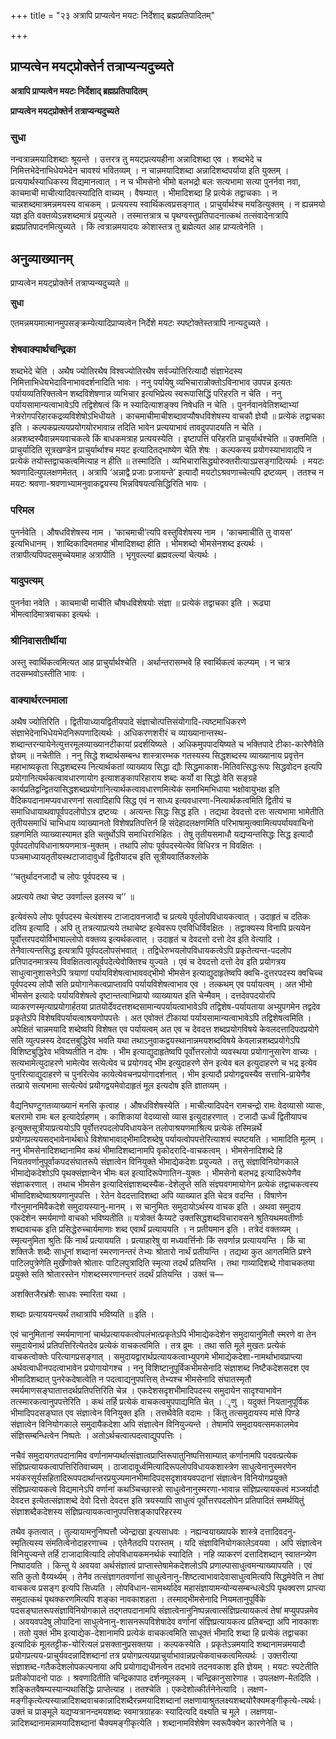 +++
title = "२३ अत्रापि प्राप्यत्वेन मयटः निर्देशाद् ब्रह्मप्रतिपादितम्"

+++


## प्राप्यत्वेन मयट्प्रोक्तेर्न तत्राप्यन्यदुच्यते

**अत्रापि प्राप्यत्वेन मयटः निर्देशाद् ब्रह्मप्रतिपादितम्**

**प्राप्यत्वेन मयट्प्रोक्तेर्न तत्राप्यन्यदुच्यते**

### **सुधा**

नन्वत्रान्नमयादिशब्दाः श्रूयन्ते । उत्तरत्र तु मयट्प्रत्ययहीना अन्नादिशब्दा एव । शब्दभेदे च निमित्तभेदेनाभिधेयभेदेन चावश्यं भवितव्यम् । न चान्नमयादिशब्दा अन्नादिशब्दपर्याया इति युक्तम् । प्रत्ययार्थस्याधिकस्य विद्यमानत्वात् । न च भीमसेनो भीमो बलभद्रो बलः सत्यभामा सत्या पुनर्नवा नवा, काचमाची माचीत्यादिवत्स्यादिति वाच्यम् । वैषम्यात् । भीमादिशब्दा हि प्रत्येकं तद्वाचकाः । न चान्नशब्दमात्रमन्नमयस्य वाचकम् । प्रत्ययस्य स्वार्थिकत्वप्रसङ्गात् । प्राचुर्यार्थश्च मयडित्युक्तम् । न ह्यन्नमयो यज्ञ इति वक्तव्येऽन्नशब्दमात्रं प्रयुज्यते । तस्मात्तत्रात्र च पृथग्वस्तुप्रतिपादनात्कथं तत्संवादेनात्रापि ब्रह्मप्रतिपादनमित्युच्यते । किं त्वत्रान्नमयादयः कोशास्तत्र तु ब्रह्मेत्यत आह प्राप्यत्वेनेति ।

## **अनुव्याख्यानम्**

प्राप्यत्वेन मयट्प्रोक्तेर्न तत्राप्यन्यदुच्यते ॥

**सुधा**

एतमन्नमयमात्मानमुपसङ्क्रम्येत्यादिप्राप्यत्वेन निर्देशे मयटः स्पष्टोक्तेस्तत्रापि नान्यदुच्यते ।

### **शेषवाक्यार्थचन्द्रिका**

शब्दभेदे चेति । अथैष ज्योतिरथैष विश्वज्योतिरथैष सर्वज्योतिरित्यादौ संज्ञाभेदस्य निमित्ताभिधेयभेदाविनाभावदर्शनादिति भावः । ननु पर्यायेषु व्यभिचारान्नोक्तोऽविनाभाव उपपन्न इत्यतः पर्यायव्यतिरिक्तत्वेन शब्दविशेषणान्न व्यभिचार इत्यभिप्रेत्य स्वरूपासिद्धिं परिहरति न चेति । ननु पर्यायसामान्यत्वाभावेऽपि तद्विशेषत्वं किं न स्यादित्याशङ्क्य निषेधति न चेति । पुनर्नवानवेतिशब्दाभ्यां नेत्ररोगपरिहारकद्रव्यविशेषोऽभिधीयते । काचमाचीमाचीशब्दावप्यौषधविशेषस्य वाचकौ ज्ञेयौ ॥ प्रत्येकं तद्वाचका इति । कल्पकप्रत्ययप्रयोगयोरभावान्न तदिति भावेन प्रत्ययाभावं तावदुपपादयति न चेति । अन्नशब्दस्यैवान्नमयवाचकत्वे किं बाधकमत्राह प्रत्ययस्येति । इष्टापत्तिं परिहरति प्राचुर्यार्थश्चेति ॥ उक्तमिति । प्राचुर्यादिति सूत्रखण्डेन प्राचुर्यार्थाश्च मयट इत्यादितद्भाष्येण चेति शेषः । कल्पकस्य प्रयोगस्याभावादपि न प्रत्येकं तयोस्तद्वाचकत्वमित्याह न हीति ॥ तस्मादिति । व्यभिचारासिद्ध्योरुक्तरीत्याऽप्रसङ्गादित्यर्थः । मयटः श्रवणादित्युपलक्षणमेतत् । अत्रापि ‘अन्नाद्वै प्रजाः प्रजायन्ते’ इत्यादौ मयटोऽश्रवणाच्चेत्यपि द्रष्टव्यम् । ततश्च न मयटः श्रवणा-श्रवणाभ्यामनुवाकद्वयस्य भिन्नविषयत्वसिद्धिरिति भावः ।

### **परिमल**

पुनर्नवेति । औषधविशेषस्य नाम । ‘काचमाची’त्यपि वस्तुविशेषस्य नाम । ‘काचमाचीति तु वायस’ इत्यभिधानम् । शाब्दिकादिमतमाह भीमादिशब्दा हीति । भीमशब्दो भीमसेनशब्द इत्यर्थः । तत्रापीत्यपिपदसमुच्चेयमाह अत्रापीति । भृगुवल्ल्यां ब्रह्मवल्ल्यां चेत्यर्थः ।

### **यादुपत्यम्**

पुनर्नवा नवेति । काचमाची माचीति चौषधविशेषयोः संज्ञा ॥ प्रत्येकं तद्वाचका इति । रूढ्या भीमत्वादिमात्रवाचका इत्यर्थः ।

### **श्रीनिवासतीर्थीया**

अस्तु स्वार्थिकत्वमित्यत आह प्राचुर्यार्थश्चेति । अर्थान्तरासम्भवे हि स्वार्थिकत्वं कल्प्यम् । न चात्र तदसम्भवोऽस्तीति भावः ।

### **वाक्यार्थरत्नमाला**

अथैष ज्योतिरिति । द्वितीयाध्यायद्वितीयपादे संज्ञाचोत्पत्तिसंयोगादि-त्यष्टमाधिकरणे संज्ञाभेदेनाभिधेयभेदनिरूपणादित्यर्थः । अधिकरणशरीरं च व्याख्यानान्तस्थ-शब्दान्तरन्यायेनेत्युत्तरमूलव्याख्यानटीकायां प्रदर्शयिष्यते । अधिकमुपपादयिष्यते च भक्तिपादे टीका-कारेणैवेति ज्ञेयम् ॥ नचेतीति । ननु सिद्धे शब्दार्थसम्बन्ध शास्त्रारम्भक गतस्यस्य सिद्धशब्दस्य व्याख्यानाय प्रवृत्तेन महाभाष्यकृता सिद्धशब्दस्य नित्यार्थकतां व्याख्याय सिद्धा द्यौः सिद्धमाकाश-मितिवत्सिद्धःरूपः सिद्धवोदन इत्यपि प्रयोगानित्यर्थकत्वावधारणायोग इत्याशङ्कापरिहाराय शब्दः कर्यो वा सिद्धो वेति सङ्ग्रहे कार्यप्रतिद्वन्द्वितयासिद्धशब्दप्रयोगानित्यार्थकत्वावधारणमित्येकं समाभिमभिधाया भक्षोवायुभक्ष इति वैदिकपदानामप्यवधारणनां सत्वादिहापि सिद्ध एवं न साध्य इत्यवधारणा-नित्यार्थकत्वमिति द्वितीयं च समाधिधायाथवापूर्वपदलोपोऽत्र द्रष्टव्यः । अत्यन्तः सिद्धः सिद्ध इति । तद्यथा देवदत्तो दत्तः सत्यभामा भामेतीति तृतीयसमाधिं चाभिधाय व्याख्यानतो विशेषप्रतिपत्तिर्न हि संदेहादलक्षणमिति परिभाषामुत्क्वामित्यपर्यायवाचिनो ग्रहणमिति व्याख्यास्यामत इति चतुर्थोऽपि समाधिराभिहितः । तेषु तृतीयसमाधौ यद्यप्यन्तसिद्धः सिद्ध इत्यादौ पूर्वपदतोपविधानाश्रयणमात्र-मुक्तम् । तथापि लोपः पूर्वपदस्येत्येव विधिरत्र न विवक्षितः । पञ्चमाध्यायतृतीयस्थटाजादावुर्ध्वं द्वितीयादच इति सूत्रीयवार्तिकश्लोके

‘‘चतुर्थादनजादौ च लोपः पूर्वपदस्य च ।

अप्रत्यये तथा चेष्ट उवर्णाल्ल इलस्य च’’ ॥

इत्येवंरूपे लोपः पूर्वपदस्य चेत्यंशस्य टाजादावनजादौ च प्रत्यये पूर्वलोपविधायकत्वात् । उदाहृतं च दतिकः दतिय इत्यादि । अपि तु तत्रत्याप्रत्यये तथाचेष्ट इत्येवरूप एवविधिर्विवक्षितः । तद्वाक्यस्य विनापि प्रत्ययेन पूर्वोत्तरपदयोर्विभाषाल्लोपो वक्तव्य इत्यर्थकत्वात् । उदाहृतं च देवदत्तो दत्तो देव इति वेत्यादि । तेनैवात्यन्तसिद्ध इत्यत्रापि पूर्वपदलोपसंभवात् । तद्विधेरुभयलोपविधायकत्वेऽपि प्रकृतेत्यन्त-पदलोप प्रतिपादनमात्रस्य विवक्षितत्वात्पूर्वपदेत्येवोक्तिश्च युज्यते । एवं च देवदत्तो दत्तो देव इति प्रयोगत्रय साधुत्वानुशासनेऽपि त्रयाणां पर्यायविशेषत्वाभाववद्भीमो भीमसेन इत्याद्युदाहृतेष्वपि क्वचि-दुत्तरपदस्य क्वचिच्च पूर्वपदस्य लोपौ सति प्रयोगानेकत्वप्राप्तावपि पर्यायविशेषत्वाभाव एव । तत्कथम् एव पर्यायत्वम् । अत भीमो भीमसेन इत्यादेः पर्यायविशेषत्वे दृष्टान्तत्वाभिप्रायो व्याख्यायत इति चेन्मैवम् । दत्तदेवपदयोरपि व्याकरणस्मृत्याप्रयोगार्हतया प्रातयोर्देवदत्तशब्दसामान्यपर्यायत्वाभावेऽपि तद्विशेष-पर्यायताया अभ्युपगमेन तद्वदेव प्रकृतेऽपि विशेषविपर्यायत्वाश्रयणोपपत्तेः । अत एवोक्तं टीकायां पर्यायसामान्यत्वाभावेऽपि तद्विशेषत्वमिति । अपेक्षितं चान्नमयादि शब्देष्वपि विशेषत एव पर्यायत्वम् अत एव च देवदत्त शब्दप्रयोगविषये केवलदत्तादिपदप्रयोगे सति व्युत्पन्नस्य देवदत्तबुद्धिरेव भवति यथा तथाऽनुवाकद्वयस्थानान्नमयशब्दविषये केवलान्नशब्दप्रयोगेऽपि विशिष्टबुद्धिरेव भविष्यतीति न दोषः । भीम इत्याद्युदाहृतेष्वपि पूर्वोत्तरलोपो व्यवस्थया प्रयोगानुसारेण वाच्यः । सत्यभामेत्युदाहरणे भामेत्येव सत्येत्येव च प्रयोगवद् भीम इत्युदाहरणे सेन इत्येव बल इत्युदाहरणे च भद्र इत्येव पुनरित्याद्युदाहरणे च पुनरित्येव कायेत्येवचनप्रयोगादर्शनात् । भीम इत्यादौ प्रयोगद्वयस्यैव सत्ताभि-प्रायेणैव तत्प्राये सत्यभामा सत्येत्येवं प्रयोगद्वयमेवोदाहृतं मूल इत्यदोष इति ज्ञातव्यम् ।

वैद्यनिघण्टुगतव्याख्यानं मनसि कृत्वाह । औषधविशेषस्येति । माचीत्यादिपदेन रामचन्द्रो रामः वेदव्यासो व्यासः, बलरामो रामः बल इत्यादेर्ग्रहणम् । काशिकायां वेदव्यासो व्यास इत्युदाहरणात् । टजादौ ऊर्ध्वं द्वितीयापच इत्युक्तसूत्रीयाप्रत्ययोऽपि पूर्वोत्तरपदलोपविधायकेन तलोपाश्रयणमाश्रित्य प्रत्येकं तस्मिन्नर्थे प्रयोगप्रत्ययसद्भावेनार्थबाधे विशेषाभावाद्भीमादिशब्देषु पर्यायत्वोपपत्तेरित्याशयं स्पष्टयति । भामादिति मूलम् । ननु भीमसेनादिशब्दानामिव कथं भीमादिशब्दानामपि वृकोदरादि-वाचकत्वम् । भीमसेनादिशब्दे हि नियतवर्णानुपूर्वाकपदसंघातरूपे संज्ञात्वेन विनियुक्ते भीमाद्येकदेशः प्रयुज्यते । तत्तु संज्ञाविनियोगकाले भीमाद्येकदेशोऽपि पृथक्संज्ञान्वेन भीमः बल इत्यादिरूपेणातिन-युक्तः । भीमसेनो बलभद्र इत्यादिरूपेणैव संज्ञाकरणात् । तथाच भीमसेन इत्यादिसंज्ञाशब्दस्यैक-देशेलुप्ते सति संज्ञ्यवगमायोगेन प्रत्येकं तद्वाचकत्वस्य भीमादिशब्देष्वाश्रयणानुपपत्ति । रेतेन वेददत्तादिशब्दा अपि व्याख्यात इति चेदत्र वदन्ति । विषाणेन गौरनुमानमिवैकदेशे समुदायस्यानु-मानम् । स चानुमितः समुदायोऽर्थस्य वाचक इति । अथवा समुदाय एकदेशेन स्मर्यमाणो वाचको भविष्यतीति ॥ यत्रोक्तं कैय्यटे उक्तसिद्धशब्दविचारावसने श्रुतियथमवतीर्णाः शब्दावाचक इति प्रसिद्धेरुच्चार्यमाणाः शब्द एवार्थं प्रत्याययति । न प्रतीयमान इति । तत्रेदं वक्तव्यम् । स्मृत्यनुमिता श्रुतिः किं नार्थं प्रत्याययति । प्रत्याहारेषु वा मध्यवर्त्तिनोः किं सवर्णान्न प्रत्याययन्ति । किं चा शक्तिजैः शब्दैः साधूनां शब्दानां स्मरणानन्तरं तेभ्यः श्रोतारो नार्थं प्रतीयन्ति । तद्यथा कुत आगतमिति प्रश्ने पाटिलपुत्रेणेति मुर्खेणोक्ते श्रोतारः पाटिलपुत्रादिति स्मृत्या तदर्थं प्रतियन्ति । तथा गाव्यादिशब्दे गोवाचकतया प्रयुक्ते सति श्रोतारस्तेन गोशब्दस्मरणानन्तरं तदर्थं प्रतियन्ति । उक्तं च—

अशक्तिजैरभ्रंशैः साधवः स्मारिता यथा ।

शब्दाः प्रत्याययन्त्यर्थं तथात्रापि भविष्यति ॥ इति ।

एवं चानुमितानां स्मर्यमाणानां चार्थप्रत्यायकत्वोपलंभात्प्रकृतेऽपि भीमाद्येकदेशेन समुदायानुमितौ स्मरणे वा तेन समुदायेनार्थ प्रतिपत्तिरित्येतदेव प्रत्येकं वाचकत्वमिति । तत्र व्रूमः । तथा सति मूले मुखतः प्रत्येकं वाचकत्वोक्तेः परित्यागप्रसङ्गात् । समुदायद्वारार्थप्रत्यायकत्वाभ्युपगमे भीमाद्येकदेशा-नामर्थाभावप्राप्त्या अर्थवत्वाधीनपदत्वाभावेन प्रयोगायोगश्च । ननु विशिष्टानुपूर्विकभीमसेनादि संज्ञाशब्द निष्टैकदेशसदश एव भीमादिशब्दात् पुनरेकदेषात्वेति न पदत्वाद्यनुपपत्तिस् तेभ्यश्च भीमसेनादि संघातस्मृतौ स्मर्यमाणसङ्घातात्तदर्थप्रतिपत्तिरिति चेन्न । एकदेशसदृशभीमादिपदस्य समुदायेन सादृश्याभावेन तत्स्मारकत्वानुपपत्तेरिति । कथं तर्हि प्रत्येकं वाचकत्वमुपपाद्यमिति चेत् । ृणु । यदुक्तं नियतानुपूर्विक भीमादिपदसङ्घात एव संज्ञात्वेन विनियुक्त इति । तत्तथैवेति वदामः । किंतु तत्समुदायस्य मांसे पिण्डे संज्ञात्वेन विनियोगकाले समुदायैकदेशा अपि संज्ञात्वेन विनियुज्यन्ते । तेषामपि समुदायवत्समकालमेव संज्ञिसम्बन्धित्वेन निष्पतेः । अतोऽर्थचत्वात्पदत्वाद्युपपत्तिः ।

नचैवं समुदायगतपदानामिव वर्णानामप्यर्थात्संज्ञात्वप्राप्तिरूपातुनिष्पत्तिसाम्यात् कर्णानामपि पदवत्प्रत्येक संज्ञिप्रत्यायकत्वापत्तिरितिवाच्यम् । ठाजादावूर्ध्वमित्यादिरूपलोपविधायकशास्त्रेण साधुत्वेनानुस्मरणेन भयंकरसूर्यसहितादिरूपपदार्थान्तरप्रयुज्यमानभीमादिपदसदृशावयवपदानां संज्ञात्वेन विनियोगप्रयुक्ते संज्ञिप्रत्यायकत्वे विद्यमानेऽपि वर्णानां कथञ्चिच्छास्त्रो साधुत्वेनानुस्मरणा-भावान्न संज्ञिप्रत्यायकत्वं मञ्जर्यादौ देवदत्त इत्येतत्संज्ञाशब्दे देवो दित्तो देवदत्त इति त्रयस्यापि साधुत्वं पूर्वोत्तरपदलोपेन प्रतिपादितं समर्थयितुं संज्ञाशब्दैकदेशस्य संज्ञिप्रत्यायकत्वानुपपत्तिशङ्कापरिहरस्य

तथैव कृतत्वात् । तुल्यायामनुनिष्पत्तौ ज्येन्द्राखा इत्यसाधवः । नह्यन्वयाख्यापके शास्त्रे दत्तादिवदनु-स्मृतित्यस्य संमतित्वेनोदाहरणाच्च । एतेनैतदपि परास्तम् । यदि संज्ञाविनियोगकालेऽवयवा । अपि संज्ञात्वेन विनियुज्यन्ते तर्हि टाजादावित्यादि लोपविधायकमनर्थकं स्यादिति । नहि व्याकरणं दत्तादिशब्दान् स्वातन्त्र्येण निष्पादयति । किन्तु ये अवयवा अर्थसंज्ञात्वं प्राप्तास्तेषामेकदेशलोऽपि प्रणाल्पासाधुत्वमन्याख्यापयति । एवं सति कुतो वैय्यर्थ्यम् । तेनैव तत्संज्ञागतवर्णानां साधुत्वेनानु-शिष्टत्वाभावादेवासाधुत्वमित्यपि सिद्धमेवेति न तेषां वाचकत्व प्रसङ्ग इत्यपि सिध्यति । लोपविधान-सामर्थ्यादेव महासंज्ञायामन्योन्यसम्बन्धत्वेऽपि पृथक्वरण प्राप्त्या समुदात्कथं पृथक्करणमित्यपि शङ्का नावकाशहता । तस्माद्भीमसेनादि नियमतानुपूर्विके पदसङ्घातरूपसंज्ञाविनियोगकाले तद्गतपदानामपि संज्ञात्वेनानुनिष्पन्नत्वात्संज्ञिप्रत्यायकत्वं तेषां मप्युपपन्नमेव । अवयवपदेषु लोपादिना साधुत्वेनानु-शासनरूपविशेषादेव वर्णानां संज्ञिप्रत्यायकत्व प्रतिबन्द्या अपि नावकाशः । ततो युक्तं भीम इत्याद्येक-देशानामपि प्रत्येकं वाचकत्वमिति साधूक्तं भीमादि शब्दा हि प्रत्येकं तद्वाचका इत्यादिकं मूलतट्टीक-योरित्यलं प्रसक्तानुप्रसक्तया । कल्पकस्येति । प्रकृतेऽन्नमयादि शब्दानामन्नमयादौ प्रयोगप्रत्यय-प्राचुर्यवदन्नादिशब्दानां तत्र प्रयोगप्रत्ययप्राचुर्याभावान्नप्रत्येकवाचकत्वमित्यर्थः । उक्तरीत्या संज्ञाशब्द-गतैकदेशलोपकल्पनाया अपि प्रयोगाद्यधीनत्वेन तदभावे तदनवकाश इति ज्ञेयम् । मयटः स्पटेतीति प्रतीकोपादनो पाठः । श्रवणादितीति चन्द्रिकापाठ दर्शनमूलकम् । चन्द्रिकानुसारेणाह । उपलक्षण-मेतदिति । शङ्कितवैषम्यस्यान्यथासिद्धिः प्राप्तेत्याह । ततश्चेति । एकदेशोत्कीर्तनेनेत्यादि । लक्षण-मङ्गीकृत्येत्यस्यान्नादिशब्दवाचकान्नादिशब्दैरन्नमयादिशब्दानां लक्षणायाश्रुतलक्ष्यशब्दयोरैक्यमङ्गीकृत्ये-त्यर्थः। उक्तं च प्राङ्मूले यद्यप्यत्रानन्दमयशब्दः स्वमात्रग्राहकः स्यादित्यदि वक्ष्यति च मूले । लक्षणया- न्नादिशब्दानामन्नामयादिशब्दानां चैक्यमङ्गीकृत्येति । शब्दानामविशेषेण स्वरूपैक्येन कारणेनेति च ।

